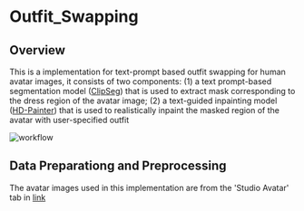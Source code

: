 # Outfit_Swapping

## Overview
This is a implementation for text-prompt based outfit swapping for human avatar images, it consists of two components: (1) a text prompt-based segmentation model ([ClipSeg](https://github.com/timojl/clipseg)) that is used to extract mask corresponding to the dress region of the avatar image; (2) a text-guided inpainting model ([HD-Painter](https://github.com/Picsart-AI-Research/HD-Painter)) that is used to realistically inpaint the masked region of the avatar with user-specified outfit 

![workflow](https://github.com/user-attachments/assets/db2f26dd-ef61-4289-a2c8-bc83c64903cf)

## Data Preparationg and Preprocessing
The avatar images used in this implementation are from the 'Studio Avatar' tab in [link](https://app.heygen.com/avatars)
